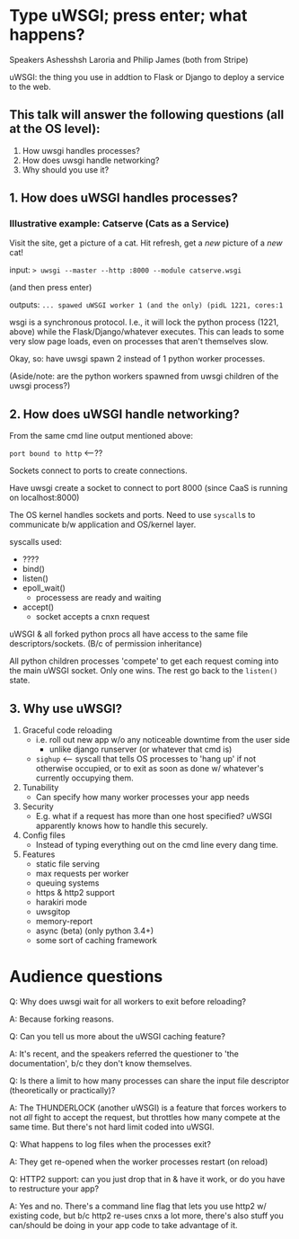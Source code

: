 # Type uWSGI; press enter; what happens?
Speakers Ashesshsh Laroria and Philip James (both from Stripe)

uWSGI: the thing you use in addtion to Flask or Django to deploy a service to the web.

## This talk will answer the following questions (all at the OS level):
1. How uwsgi handles processes?
2. How does uwsgi handle networking?
3. Why should you use it?

## 1. How does uWSGI handles processes?

### Illustrative example: Catserve (Cats as a Service)
Visit the site, get a picture of a cat.  Hit refresh, get a _new_ picture of a _new_ cat!

input:
`> uwsgi --master --http :8000 --module catserve.wsgi`

(and then press enter)

outputs:
`... spawed uWSGI worker 1 (and the only) (pidL 1221, cores:1`

wsgi is a synchronous protocol. I.e., it will lock the python process (1221, above) while the Flask/Django/whatever executes.  This can leads to some very slow page loads, even on processes that aren't themselves slow.

Okay, so: have uwsgi spawn 2 instead of 1 python worker processes.

(Aside/note: are the python workers spawned from uwsgi children of the uwsgi process?)

## 2. How does uWSGI handle networking?

From the same cmd line output mentioned above:

`port bound to http` <--??

Sockets connect to ports to create connections.

Have uwsgi create a socket to connect to port 8000 (since CaaS is running on localhost:8000)

The OS kernel handles sockets and ports.  Need to use `syscall`s to communicate b/w application and OS/kernel layer.

syscalls used:

+ ???? 
+ bind()
+ listen()
+ epoll_wait()
  + processess are ready and waiting 
+ accept()
  + socket accepts a cnxn request 

uWSGI & all forked python procs all have access to the same file descriptors/sockets.  (B/c of permission inheritance)

All python children processes 'compete' to get each request coming into the main uWSGI socket.  Only one wins.  The rest go back to the `listen()` state.

## 3. Why use uWSGI?

1. Graceful code reloading
   + i.e. roll out new app w/o any noticeable downtime from the user side
     + unlike django runserver (or whatever that cmd is)
   + `sighup` <-- syscall that tells OS processes to 'hang up' if not otherwise occupied, or to exit as soon as done w/ whatever's currently occupying them.
2. Tunability
   + Can specify how many worker processes your app needs
3. Security
   + E.g. what if a request has more than one host specified?  uWSGI apparently knows how to handle this securely.
4. Config files
   + Instead of typing everything out on the cmd line every dang time.
5. Features
   + static file serving
   + max requests per worker
   + queuing systems
   + https & http2 support
   + harakiri mode
   + uwsgitop
   + memory-report
   + async (beta) (only python 3.4+)
   + some sort of caching framework

# Audience questions

Q: Why does uwsgi wait for all workers to exit before reloading?

A: Because forking reasons.

Q: Can you tell us more about the uWSGI caching feature?

A: It's recent, and the speakers referred the questioner to 'the documentation', b/c they don't know themselves.

Q: Is there a limit to how many processes can share the input file descriptor (theoretically or practically)?

A: The THUNDERLOCK (another uWSGI) is a feature that forces workers to not _all_ fight to accept the request, but throttles how many compete at the same time.  But there's not hard limit coded into uWSGI.

Q: What happens to log files when the processes exit?

A: They get re-opened when the worker processes restart (on reload)

Q: HTTP2 support: can you just drop that in & have it work, or do you have to restructure your app?

A: Yes and no.  There's a command line flag that lets you use http2 w/ existing code, but b/c http2 re-uses cnxs a lot more, there's also stuff you can/should be doing in your app code to take advantage of it.
